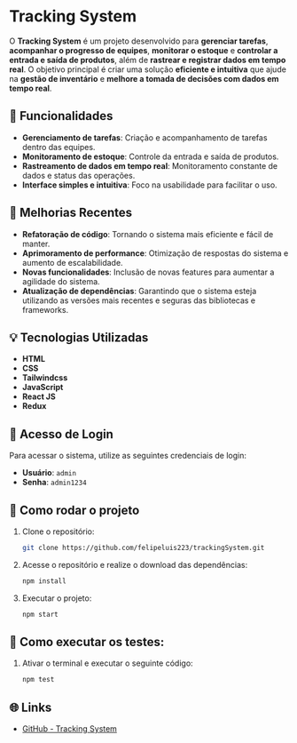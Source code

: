 # Tracking System

O **Tracking System** é um projeto desenvolvido para **gerenciar tarefas**, **acompanhar o progresso de equipes**, **monitorar o estoque** e **controlar a entrada e saída de produtos**, além de **rastrear e registrar dados em tempo real**. O objetivo principal é criar uma solução **eficiente e intuitiva** que ajude na **gestão de inventário** e **melhore a tomada de decisões com dados em tempo real**.

## 🚀 Funcionalidades

- **Gerenciamento de tarefas**: Criação e acompanhamento de tarefas dentro das equipes.
- **Monitoramento de estoque**: Controle da entrada e saída de produtos.
- **Rastreamento de dados em tempo real**: Monitoramento constante de dados e status das operações.
- **Interface simples e intuitiva**: Foco na usabilidade para facilitar o uso.

## 🔧 Melhorias Recentes

- **Refatoração de código**: Tornando o sistema mais eficiente e fácil de manter.
- **Aprimoramento de performance**: Otimização de respostas do sistema e aumento de escalabilidade.
- **Novas funcionalidades**: Inclusão de novas features para aumentar a agilidade do sistema.
- **Atualização de dependências**: Garantindo que o sistema esteja utilizando as versões mais recentes e seguras das bibliotecas e frameworks.

## 💡 Tecnologias Utilizadas

- **HTML**
- **CSS**
- **Tailwindcss**
- **JavaScript**
- **React JS**
- **Redux**

## 📝 Acesso de Login

Para acessar o sistema, utilize as seguintes credenciais de login:

- **Usuário**: `admin`
- **Senha**: `admin1234`

## 🚀 Como rodar o projeto

1. Clone o repositório:
   ```bash
   git clone https://github.com/felipeluis223/trackingSystem.git
   ```
2. Acesse o repositório e realize o download das dependências:
    ```bash
    npm install
    ```


3. Executar o projeto:
    ```bash
    npm start
    ```

## 🔧 Como executar os testes:
1. Ativar o terminal e executar o seguinte código:
    ```bash
    npm test 
    ```

## 🌐 Links

- [GitHub - Tracking System](https://github.com/felipeluis223/trackingSystem)